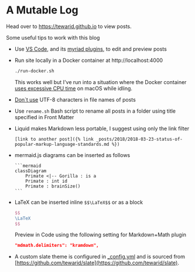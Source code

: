# A Mutable Log

Head over to https://tewarid.github.io to view posts.

Some useful tips to work with this blog

* Use [VS Code](_posts\2017\2017-12-04-word-to-markdown-using-pandoc.md#markdown-editor), and its [myriad plugins](.vscode/extensions.json), to edit and preview posts

* Run site locally in a Docker container at http://localhost:4000

  ```bash
  ./run-docker.sh
  ```

  This works well but I've run into a situation where the Docker container [uses excessive CPU time](https://github.com/docker/for-mac/issues/1759) on macOS while idling.

* [Don´t use](https://github.com/jekyll/jekyll/issues/429) UTF-8 characters in file names of posts

* Use `rename.sh` Bash script to rename all posts in a folder using title specified in Front Matter

* Liquid makes Markdown less portable, I suggest using only the link filter

  ```liquid
  [link to another post]({% link _posts/2018/2018-03-23-status-of-popular-markup-language-standards.md %})
  ```

* mermaid.js diagrams can be inserted as follows

  ````text
  ```mermaid
  classDiagram
      Primate <|-- Gorilla : is a
      Primate : int id
      Primate : brainSize()
  ```
  ````

* LaTeX can be inserted inline `$$\LaTeX$$` or as a block

  ```latex
  $$
  \LaTeX
  $$
  ```

  Preview in Code using the following setting for Markdown+Math plugin

  ```json
  "mdmath.delimiters": "kramdown",
  ```

* A custom slate theme is configured in [_config.yml](_config.yml) and is sourced from [https://github.com/tewarid/slate](https://github.com/tewarid/slate).
